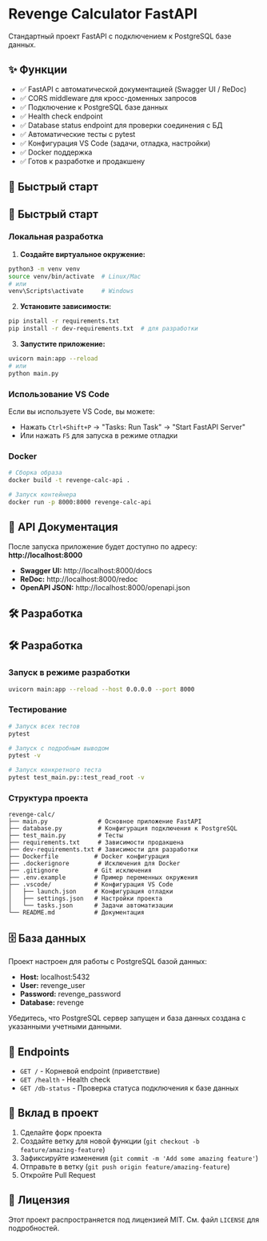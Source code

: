 # Revenge Calculator FastAPI

Стандартный проект FastAPI с подключением к PostgreSQL базе данных.

## ✨ Функции

- ✅ FastAPI с автоматической документацией (Swagger UI / ReDoc)
- ✅ CORS middleware для кросс-доменных запросов
- ✅ Подключение к PostgreSQL базе данных
- ✅ Health check endpoint
- ✅ Database status endpoint для проверки соединения с БД
- ✅ Автоматические тесты с pytest
- ✅ Конфигурация VS Code (задачи, отладка, настройки)
- ✅ Docker поддержка
- ✅ Готов к разработке и продакшену

## 🚀 Быстрый старт

## 🚀 Быстрый старт

### Локальная разработка

1. **Создайте виртуальное окружение:**
```bash
python3 -m venv venv
source venv/bin/activate  # Linux/Mac
# или
venv\Scripts\activate     # Windows
```

2. **Установите зависимости:**
```bash
pip install -r requirements.txt
pip install -r dev-requirements.txt  # для разработки
```

3. **Запустите приложение:**
```bash
uvicorn main:app --reload
# или
python main.py
```

### Использование VS Code

Если вы используете VS Code, вы можете:
- Нажать `Ctrl+Shift+P` → "Tasks: Run Task" → "Start FastAPI Server"
- Или нажать `F5` для запуска в режиме отладки

### Docker

```bash
# Сборка образа
docker build -t revenge-calc-api .

# Запуск контейнера
docker run -p 8000:8000 revenge-calc-api
```

## 📖 API Документация

После запуска приложение будет доступно по адресу: **http://localhost:8000**

- **Swagger UI:** http://localhost:8000/docs
- **ReDoc:** http://localhost:8000/redoc
- **OpenAPI JSON:** http://localhost:8000/openapi.json

## 🛠 Разработка

## 🛠 Разработка

### Запуск в режиме разработки
```bash
uvicorn main:app --reload --host 0.0.0.0 --port 8000
```

### Тестирование
```bash
# Запуск всех тестов
pytest

# Запуск с подробным выводом
pytest -v

# Запуск конкретного теста
pytest test_main.py::test_read_root -v
```

### Структура проекта
```
revenge-calc/
├── main.py              # Основное приложение FastAPI
├── database.py          # Конфигурация подключения к PostgreSQL
├── test_main.py         # Тесты
├── requirements.txt     # Зависимости продакшена
├── dev-requirements.txt # Зависимости для разработки
├── Dockerfile          # Docker конфигурация
├── .dockerignore        # Исключения для Docker
├── .gitignore          # Git исключения
├── .env.example        # Пример переменных окружения
├── .vscode/            # Конфигурация VS Code
│   ├── launch.json     # Конфигурация отладки
│   ├── settings.json   # Настройки проекта
│   └── tasks.json      # Задачи автоматизации
└── README.md           # Документация
```

## 🗄 База данных

Проект настроен для работы с PostgreSQL базой данных:
- **Host:** localhost:5432
- **User:** revenge_user
- **Password:** revenge_password
- **Database:** revenge

Убедитесь, что PostgreSQL сервер запущен и база данных создана с указанными учетными данными.

## 🔗 Endpoints

- `GET /` - Корневой endpoint (приветствие)
- `GET /health` - Health check
- `GET /db-status` - Проверка статуса подключения к базе данных

## 🤝 Вклад в проект

1. Сделайте форк проекта
2. Создайте ветку для новой функции (`git checkout -b feature/amazing-feature`)
3. Зафиксируйте изменения (`git commit -m 'Add some amazing feature'`)
4. Отправьте в ветку (`git push origin feature/amazing-feature`)
5. Откройте Pull Request

## 📝 Лицензия

Этот проект распространяется под лицензией MIT. См. файл `LICENSE` для подробностей.
